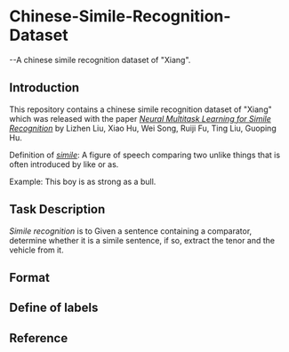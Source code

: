 # Chinese-Simile-Recognition-Dataset
--A chinese simile recognition dataset of "Xiang".

## Introduction
This repository contains a chinese simile recognition dataset of "Xiang" which was released with the paper [*Neural Multitask Learning for Simile Recognition*](http://aclweb.org/anthology/D18-1183) by Lizhen Liu, Xiao Hu, Wei Song, Ruiji Fu, Ting Liu, Guoping Hu.

Definition of [*simile*](https://www.merriam-webster.com/dictionary/simile): A figure of speech comparing two unlike things that is often introduced by like or as.

Example: This boy is as strong as a bull.

## Task Description
*Simile recognition* is to Given a sentence containing a comparator, determine whether it is a simile sentence, if so, extract the tenor and the vehicle from it.

## Format

## Define of labels

## Reference
